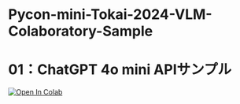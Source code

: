 # Pycon-mini-Tokai-2024-VLM-Colaboratory-Sample

# 01：ChatGPT 4o mini APIサンプル
[![Open In Colab](https://colab.research.google.com/assets/colab-badge.svg)](https://colab.research.google.com/github/Kazuhito00/Pycon-mini-Tokai-2024-VLM-Colaboratory-Sample/blob/main/01.OpenAI-Chat-Completions-API.ipynb)<br>
